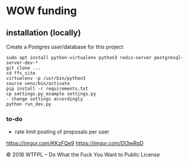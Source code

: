 # WOW funding

## installation (locally)

Create a Postgres user/database for this project

```
sudo apt install python-virtualenv python3 redis-server postgresql-server-dev-*
git clone ...
cd ffs_site
virtualenv -p /usr/bin/python3
source venv/bin/activate
pip install -r requirements.txt
cp settings.py_example settings.py
- change settings accordingly
python run_dev.py
```

### to-do

- rate limit posting of proposals per user

https://imgur.com/KKzFQe9
https://imgur.com/Dl3wRgD

© 2018 WTFPL – Do What the Fuck You Want to Public License

